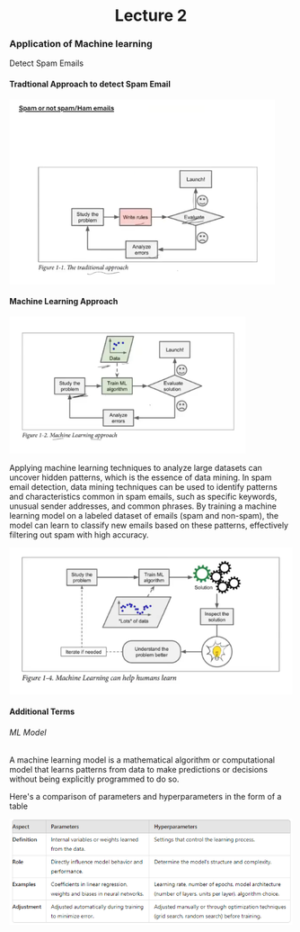 <div align='center'><h1>Lecture 2</h1> 
</div>


<h3>Application of Machine learning</h3>
<p>
 Detect Spam Emails
</p>

<h4>Tradtional Approach to detect Spam Email</h4>

![Content Image](2.PNG)

<h4>Machine Learning Approach</h4>

![Content Image](2.1.PNG)

<p>Applying machine learning techniques to analyze large datasets can uncover hidden patterns, which is the essence of data mining. In spam email detection, data mining techniques can be used to identify patterns and characteristics common in spam emails, such as specific keywords, unusual sender addresses, and common phrases. By training a machine learning model on a labeled dataset of emails (spam and non-spam), the model can learn to classify new emails based on these patterns, effectively filtering out spam with high accuracy. </p>

![Content Image](2.2.PNG)

<h4>Additional Terms</h4>

<h6> ML Model </h6>
<p>A machine learning model is a mathematical algorithm or computational model that learns patterns from data to make predictions or decisions without being explicitly programmed to do so.</p>

<p>Here's a comparison of parameters and hyperparameters in the form of a table</p>

![Content Image](2.3.PNG)

